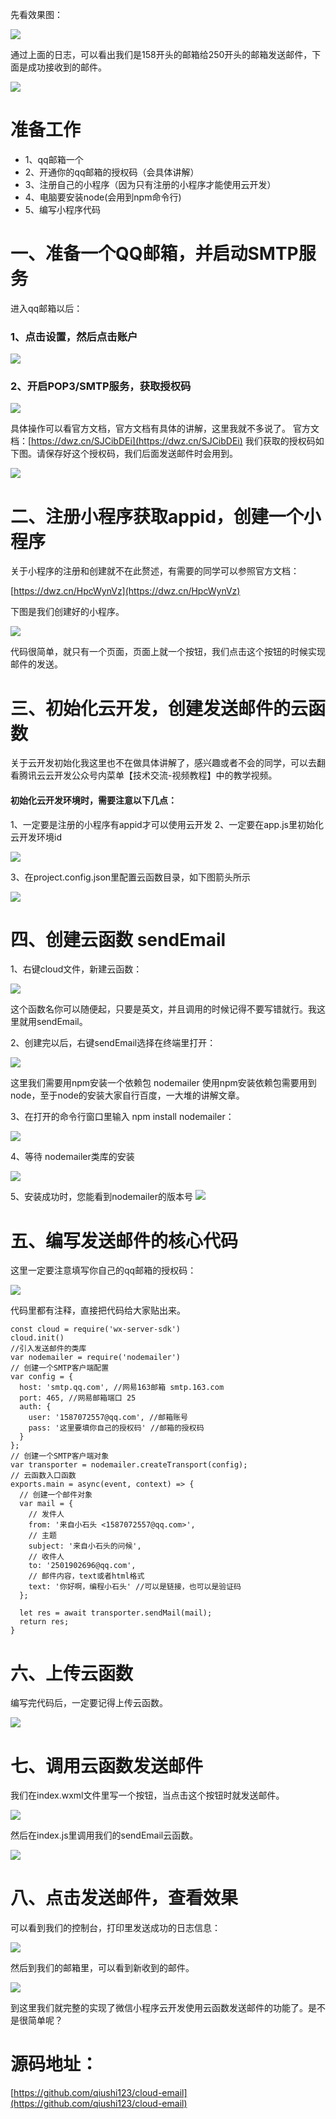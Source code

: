 先看效果图：

![](https://puui.qpic.cn/vupload/0/20190822_1566448799962_bcpnwfs3dsj.webp/0)

通过上面的日志，可以看出我们是158开头的邮箱给250开头的邮箱发送邮件，下面是成功接收到的邮件。

![](https://puui.qpic.cn/vupload/0/20190822_1566448859576_bwmp5mdwnu.webp/0)


# 准备工作

- 1、qq邮箱一个
- 2、开通你的qq邮箱的授权码（会具体讲解）
- 3、注册自己的小程序（因为只有注册的小程序才能使用云开发）
- 4、电脑要安装node(会用到npm命令行)
- 5、编写小程序代码

# 一、准备一个QQ邮箱，并启动SMTP服务

进入qq邮箱以后：

### 1、点击设置，然后点击账户

![](https://puui.qpic.cn/vupload/0/20190822_1566448906971_nswkqc5ucgk.webp/0)

### 2、开启POP3/SMTP服务，获取授权码

![](https://puui.qpic.cn/vupload/0/20190822_1566448929774_dh8s7boe60r.webp/0)

具体操作可以看官方文档，官方文档有具体的讲解，这里我就不多说了。
官方文档：[https://dwz.cn/SJCibDEi](https://dwz.cn/SJCibDEi)
我们获取的授权码如下图。请保存好这个授权码，我们后面发送邮件时会用到。

![](https://puui.qpic.cn/vupload/0/20190822_1566448992671_65mwikug31j.webp/0)

# 二、注册小程序获取appid，创建一个小程序

关于小程序的注册和创建就不在此赘述，有需要的同学可以参照官方文档：

[https://dwz.cn/HpcWynVz](https://dwz.cn/HpcWynVz)

下图是我们创建好的小程序。

![](https://puui.qpic.cn/vupload/0/20190822_1566449027104_87zyf0pv0mb.webp/0)

代码很简单，就只有一个页面，页面上就一个按钮，我们点击这个按钮的时候实现邮件的发送。

# 三、初始化云开发，创建发送邮件的云函数

关于云开发初始化我这里也不在做具体讲解了，感兴趣或者不会的同学，可以去翻看腾讯云云开发公众号内菜单【技术交流-视频教程】中的教学视频。

#### 初始化云开发环境时，需要注意以下几点：
1、一定要是注册的小程序有appid才可以使用云开发
2、一定要在app.js里初始化云开发环境id

![](https://puui.qpic.cn/vupload/0/20190822_1566449052108_6j1hx9uxrwt.webp/0)

3、在project.config.json里配置云函数目录，如下图箭头所示

![](https://puui.qpic.cn/vupload/0/20190822_1566449116682_k3te3i6vmye.webp/0)

# 四、创建云函数 sendEmail
1、右键cloud文件，新建云函数：

![](https://puui.qpic.cn/vupload/0/20190822_1566449140632_3jixaa13qym.webp/0)

这个函数名你可以随便起，只要是英文，并且调用的时候记得不要写错就行。我这里就用sendEmail。

2、创建完以后，右键sendEmail选择在终端里打开：

![](https://puui.qpic.cn/vupload/0/20190822_1566449193620_ze804nk2psj.webp/0)

这里我们需要用npm安装一个依赖包 nodemailer 使用npm安装依赖包需要用到node，至于node的安装大家自行百度，一大堆的讲解文章。

3、在打开的命令行窗口里输入 npm install nodemailer：

![](https://puui.qpic.cn/vupload/0/20190822_1566449220398_osyojhxmwq.webp/0)

4、等待 nodemailer类库的安装

![](https://puui.qpic.cn/vupload/0/20190822_1566449245387_ghcr07wyold.webp/0)

5、安装成功时，您能看到nodemailer的版本号
![](https://puui.qpic.cn/vupload/0/20190822_1566449297424_0l21ud2ndktl.webp/0)

# 五、编写发送邮件的核心代码
这里一定要注意填写你自己的qq邮箱的授权码：

![](https://puui.qpic.cn/vupload/0/20190822_1566449316993_bjsx2kpch4k.webp/0)

代码里都有注释，直接把代码给大家贴出来。

```
const cloud = require('wx-server-sdk')
cloud.init()
//引入发送邮件的类库
var nodemailer = require('nodemailer')
// 创建一个SMTP客户端配置
var config = {
  host: 'smtp.qq.com', //网易163邮箱 smtp.163.com
  port: 465, //网易邮箱端口 25
  auth: {
    user: '1587072557@qq.com', //邮箱账号
    pass: '这里要填你自己的授权码' //邮箱的授权码
  }
};
// 创建一个SMTP客户端对象
var transporter = nodemailer.createTransport(config);
// 云函数入口函数
exports.main = async(event, context) => {
  // 创建一个邮件对象
  var mail = {
    // 发件人
    from: '来自小石头 <1587072557@qq.com>',
    // 主题
    subject: '来自小石头的问候',
    // 收件人
    to: '2501902696@qq.com',
    // 邮件内容，text或者html格式
    text: '你好啊，编程小石头' //可以是链接，也可以是验证码
  };

  let res = await transporter.sendMail(mail);
  return res;
}
```

# 六、上传云函数
编写完代码后，一定要记得上传云函数。

![](https://puui.qpic.cn/vupload/0/20190822_1566449346168_jhgr45nfos.webp/0)

# 七、调用云函数发送邮件
我们在index.wxml文件里写一个按钮，当点击这个按钮时就发送邮件。

![](https://puui.qpic.cn/vupload/0/20190822_1566449370265_t8fexqil4g.webp/0)

然后在index.js里调用我们的sendEmail云函数。

![](https://puui.qpic.cn/vupload/0/20190822_1566449397296_9rv9mhim47t.webp/0)

# 八、点击发送邮件，查看效果
可以看到我们的控制台，打印里发送成功的日志信息：

![](https://puui.qpic.cn/vupload/0/20190822_1566449421952_ijo7nrgle1.webp/0)

然后到我们的邮箱里，可以看到新收到的邮件。

![](https://puui.qpic.cn/vupload/0/20190822_1566449445847_xrwujrniv9n.webp/0)

到这里我们就完整的实现了微信小程序云开发使用云函数发送邮件的功能了。是不是很简单呢？

# 源码地址：

[https://github.com/qiushi123/cloud-email](https://github.com/qiushi123/cloud-email)
